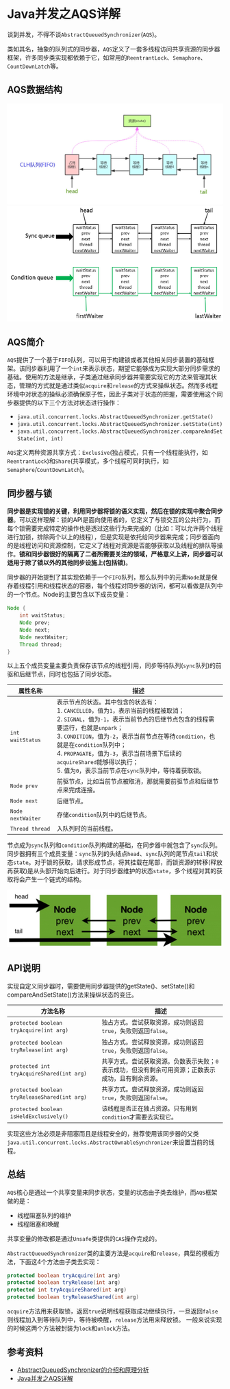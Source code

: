 # Java并发之AQS详解

谈到并发，不得不谈`AbstractQueuedSynchronizer`(`AQS`)。

类如其名，抽象的队列式的同步器，`AQS`定义了一套多线程访问共享资源的同步器框架，许多同步类实现都依赖于它，如常用的`ReentrantLock`、`Semaphore`、`CountDownLatch`等。

## AQS数据结构

![](https://github.com/maoyunfei/static-sources/blob/master/AQS_1.jpeg?raw=true)
![](https://github.com/maoyunfei/static-sources/blob/master/AQS_2.png?raw=true)

## AQS简介

`AQS`提供了一个基于`FIFO`队列，可以用于构建锁或者其他相关同步装置的基础框架。该同步器利用了一个`int`来表示状态，期望它能够成为实现大部分同步需求的基础。使用的方法是继承，子类通过继承同步器并需要实现它的方法来管理其状态，管理的方式就是通过类似`acquire`和`release`的方式来操纵状态。然而多线程环境中对状态的操纵必须确保原子性，因此子类对于状态的把握，需要使用这个同步器提供的以下三个方法对状态进行操作：

* `java.util.concurrent.locks.AbstractQueuedSynchronizer.getState()`
* `java.util.concurrent.locks.AbstractQueuedSynchronizer.setState(int)`
* `java.util.concurrent.locks.AbstractQueuedSynchronizer.compareAndSetState(int, int)`

`AQS`定义两种资源共享方式：`Exclusive`(独占模式，只有一个线程能执行，如`ReentrantLock`)和`Share`(共享模式，多个线程可同时执行，如`Semaphore`/`CountDownLatch`)。

## 同步器与锁

**同步器是实现锁的关键，利用同步器将锁的语义实现，然后在锁的实现中聚合同步器**。可以这样理解：锁的API是面向使用者的，它定义了与锁交互的公共行为，而每个锁需要完成特定的操作也是透过这些行为来完成的（比如：可以允许两个线程进行加锁，排除两个以上的线程），但是实现是依托给同步器来完成；同步器面向的是线程访问和资源控制，它定义了线程对资源是否能够获取以及线程的排队等操作。**锁和同步器很好的隔离了二者所需要关注的领域，严格意义上讲，同步器可以适用于除了锁以外的其他同步设施上(包括锁)**。

同步器的开始提到了其实现依赖于一个`FIFO`队列，那么队列中的元素`Node`就是保存着线程引用和线程状态的容器，每个线程对同步器的访问，都可以看做是队列中的一个节点。Node的主要包含以下成员变量：

```java
Node {
    int waitStatus;
    Node prev;
    Node next;
    Node nextWaiter;
    Thread thread;
}
```
以上五个成员变量主要负责保存该节点的线程引用，同步等待队列(`sync`队列)的前驱和后继节点，同时也包括了同步状态。

|    属性名称    | 描述 |
| ---------- | --- |
| `int waitStatus`	 |  表示节点的状态。其中包含的状态有：<br/>1. `CANCELLED`，值为`1`，表示当前的线程被取消；<br/>2. `SIGNAL`，值为`-1`，表示当前节点的后继节点包含的线程需要运行，也就是`unpark`；<br/>3. `CONDITION`，值为`-2`，表示当前节点在等待`condition`，也就是在`condition`队列中；<br/>4. `PROPAGATE`，值为`-3`，表示当前场景下后续的`acquireShared`能够得以执行；<br/>5. 值为`0`，表示当前节点在`sync`队列中，等待着获取锁。 |
| `Node prev`	| 前驱节点，比如当前节点被取消，那就需要前驱节点和后继节点来完成连接。|
| `Node next`  | 后继节点。|
| `Node nextWaiter`  | 存储`condition`队列中的后继节点。|
| `Thread thread`  | 入队列时的当前线程。|

节点成为`sync`队列和`condition`队列构建的基础，在同步器中就包含了`sync`队列。同步器拥有三个成员变量：`sync`队列的头结点`head`、`sync`队列的尾节点`tail`和状态`state`。对于锁的获取，请求形成节点，将其挂载在尾部，而锁资源的转移(释放再获取)是从头部开始向后进行。对于同步器维护的状态`state`，多个线程对其的获取将会产生一个链式的结构。

![](https://github.com/maoyunfei/static-sources/blob/master/AQS_3.jpeg?raw=true)

## API说明

实现自定义同步器时，需要使用同步器提供的getState()、setState()和compareAndSetState()方法来操纵状态的变迁。

|    方法名称    | 描述 |
| ---------- | --- |
| `protected boolean tryAcquire(int arg)`| 独占方式。尝试获取资源，成功则返回`true`，失败则返回`false`。|
| `protected boolean tryRelease(int arg)` | 独占方式。尝试释放资源，成功则返回`true`，失败则返回`false`。|
| `protected int tryAcquireShared(int arg)` | 共享方式。尝试获取资源。负数表示失败；`0`表示成功，但没有剩余可用资源；正数表示成功，且有剩余资源。|
| `protected boolean tryReleaseShared(int arg)` | 共享方式。尝试释放资源，成功则返回`true`，失败则返回`false`。|
| `protected boolean isHeldExclusively()` | 该线程是否正在独占资源。只有用到`condition`才需要去实现它。|

实现这些方法必须是非阻塞而且是线程安全的，推荐使用该同步器的父类`java.util.concurrent.locks.AbstractOwnableSynchronizer`来设置当前的线程。

## 总结

`AQS`核心是通过一个共享变量来同步状态，变量的状态由子类去维护，而`AQS`框架做的是：

* 线程阻塞队列的维护
* 线程阻塞和唤醒

共享变量的修改都是通过`Unsafe`类提供的`CAS`操作完成的。

`AbstractQueuedSynchronizer`类的主要方法是`acquire`和`release`，典型的模板方法，下面这4个方法由子类去实现：

```java
protected boolean tryAcquire(int arg)
protected boolean tryRelease(int arg)
protected int tryAcquireShared(int arg)
protected boolean tryReleaseShared(int arg)
```

`acquire`方法用来获取锁，返回`true`说明线程获取成功继续执行，一旦返回`false`则线程加入到等待队列中，等待被唤醒，`release`方法用来释放锁。 一般来说实现的时候这两个方法被封装为`lock`和`unlock`方法。

## 参考资料

* [AbstractQueuedSynchronizer的介绍和原理分析](http://ifeve.com/introduce-abstractqueuedsynchronizer/)
* [Java并发之AQS详解](http://www.cnblogs.com/waterystone/p/4920797.html)














